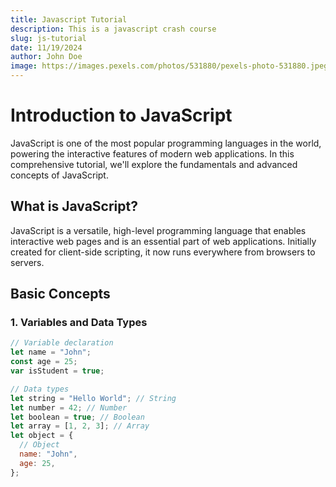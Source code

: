 ```yaml
---
title: Javascript Tutorial
description: This is a javascript crash course
slug: js-tutorial
date: 11/19/2024
author: John Doe
image: https://images.pexels.com/photos/531880/pexels-photo-531880.jpeg?auto=compress&cs=tinysrgb&w=600
---
```


# Introduction to JavaScript

JavaScript is one of the most popular programming languages in the world, powering the interactive features of modern web applications. In this comprehensive tutorial, we'll explore the fundamentals and advanced concepts of JavaScript.

## What is JavaScript?

JavaScript is a versatile, high-level programming language that enables interactive web pages and is an essential part of web applications. Initially created for client-side scripting, it now runs everywhere from browsers to servers.

## Basic Concepts

### 1. Variables and Data Types

```javascript showLineNumbers
// Variable declaration
let name = "John";
const age = 25;
var isStudent = true;

// Data types
let string = "Hello World"; // String
let number = 42; // Number
let boolean = true; // Boolean
let array = [1, 2, 3]; // Array
let object = {
  // Object
  name: "John",
  age: 25,
};
```
